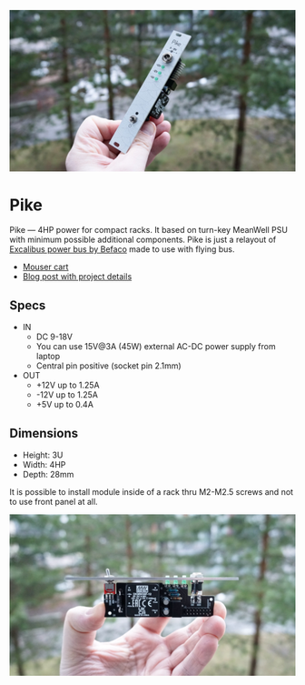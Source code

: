 ![Pike](Pics/pike-iso.jpg)

# Pike
Pike — 4HP power for compact racks. It based on turn-key MeanWell PSU with minimum possible additional components. Pike is just a relayout of [Excalibus power bus by Befaco](https://www.befaco.org/excalibus/) made to use with flying bus.

- [Mouser cart](https://www.mouser.fi/ProjectManager/ProjectDetail.aspx?AccessID=896566e5e1)
- [Blog post with project details](https://snnkv.com/projects/pike/)

## Specs
- IN
    - DC 9-18V
    - You can use 15V@3A (45W) external AC-DC power supply from laptop
    - Central pin positive (socket pin 2.1mm)
- OUT
    - +12V up to 1.25A
    - -12V up to 1.25A
    - +5V up to 0.4A

## Dimensions
- Height: 3U
- Width: 4HP
- Depth: 28mm

It is possible to install module inside of a rack thru M2-M2.5 screws and not to use front panel at all.

![Pike](Pics/pike-title.jpg)